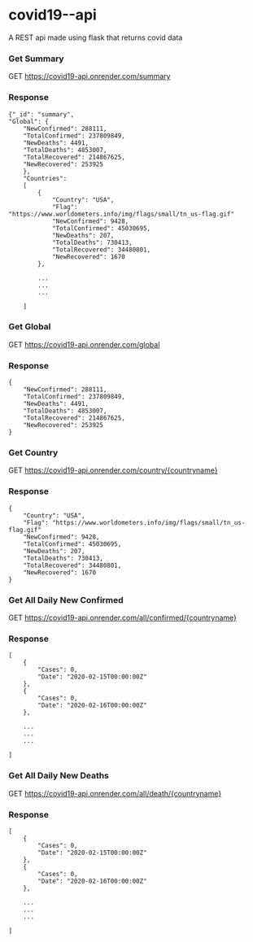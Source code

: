 
# covid19--api

A REST api made using flask that returns covid data




### Get Summary


GET https://covid19-api.onrender.com/summary

### Response

```
{"_id": "summary", 
"Global": {
    "NewConfirmed": 288111, 
    "TotalConfirmed": 237809849, 
    "NewDeaths": 4491, 
    "TotalDeaths": 4853007, 
    "TotalRecovered": 214867625, 
    "NewRecovered": 253925
    }, 
    "Countries": 
    [
        {
            "Country": "USA",
            "Flag": "https://www.worldometers.info/img/flags/small/tn_us-flag.gif" 
            "NewConfirmed": 9428, 
            "TotalConfirmed": 45030695, 
            "NewDeaths": 207, 
            "TotalDeaths": 730413, 
            "TotalRecovered": 34480801, 
            "NewRecovered": 1670
        },

        ...
        ...
        ...

    ]    
```


### Get Global


GET https://covid19-api.onrender.com/global

### Response
```
{
    "NewConfirmed": 288111, 
    "TotalConfirmed": 237809849, 
    "NewDeaths": 4491, 
    "TotalDeaths": 4853007, 
    "TotalRecovered": 214867625, 
    "NewRecovered": 253925
}
```

### Get Country


GET https://covid19-api.onrender.com/country/{countryname}

### Response

```
{
    "Country": "USA",
    "Flag": "https://www.worldometers.info/img/flags/small/tn_us-flag.gif" 
    "NewConfirmed": 9428, 
    "TotalConfirmed": 45030695, 
    "NewDeaths": 207, 
    "TotalDeaths": 730413, 
    "TotalRecovered": 34480801, 
    "NewRecovered": 1670
}
```


### Get All Daily New Confirmed


GET https://covid19-api.onrender.com/all/confirmed/{countryname}

### Response

```
[
    {
        "Cases": 0, 
        "Date": "2020-02-15T00:00:00Z"
    }, 
    {
        "Cases": 0, 
        "Date": "2020-02-16T00:00:00Z"
    },

    ...
    ...
    ...

]

```  


### Get All Daily New Deaths

GET https://covid19-api.onrender.com/all/death/{countryname}

### Response

```
[
    {
        "Cases": 0, 
        "Date": "2020-02-15T00:00:00Z"
    }, 
    {
        "Cases": 0, 
        "Date": "2020-02-16T00:00:00Z"
    },

    ...
    ...
    ...

]

```  